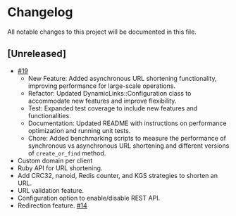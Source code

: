 # Changelog

All notable changes to this project will be documented in this file.

## [Unreleased]

- [#19](https://github.com/saiqulhaq/dynamic_links/pull/19)
  * New Feature: Added asynchronous URL shortening functionality, improving performance for large-scale operations.
  * Refactor: Updated DynamicLinks::Configuration class to accommodate new features and improve flexibility.
  * Test: Expanded test coverage to include new features and functionalities.
  * Documentation: Updated README with instructions on performance optimization and running unit tests.
  * Chore: Added benchmarking scripts to measure the performance of synchronous vs asynchronous URL shortening and different versions of `create_or_find` method.
- Custom domain per client
- Ruby API for URL shortening.
- Add CRC32, nanoid, Redis counter, and KGS strategies to shorten an URL.
- URL validation feature.
- Configuration option to enable/disable REST API.
- Redirection feature. [#14](https://github.com/saiqulhaq/dynamic_links/pull/14)
